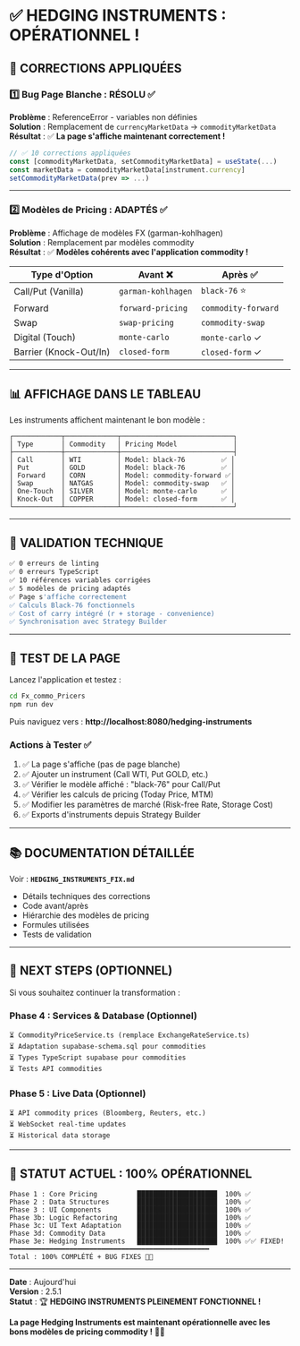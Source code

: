 # ✅ HEDGING INSTRUMENTS : OPÉRATIONNEL !

## 🎉 **CORRECTIONS APPLIQUÉES**

### **1️⃣ Bug Page Blanche : RÉSOLU** ✅

**Problème** : ReferenceError - variables non définies  
**Solution** : Remplacement de `currencyMarketData` → `commodityMarketData`  
**Résultat** : ✅ **La page s'affiche maintenant correctement !**

```typescript
// ✅ 10 corrections appliquées
const [commodityMarketData, setCommodityMarketData] = useState(...)
const marketData = commodityMarketData[instrument.currency]
setCommodityMarketData(prev => ...)
```

---

### **2️⃣ Modèles de Pricing : ADAPTÉS** ✅

**Problème** : Affichage de modèles FX (garman-kohlhagen)  
**Solution** : Remplacement par modèles commodity  
**Résultat** : ✅ **Modèles cohérents avec l'application commodity !**

| Type d'Option | Avant ❌ | Après ✅ |
|---------------|----------|----------|
| Call/Put (Vanilla) | `garman-kohlhagen` | `black-76` ⭐ |
| Forward | `forward-pricing` | `commodity-forward` |
| Swap | `swap-pricing` | `commodity-swap` |
| Digital (Touch) | `monte-carlo` | `monte-carlo` ✓ |
| Barrier (Knock-Out/In) | `closed-form` | `closed-form` ✓ |

---

## 📊 **AFFICHAGE DANS LE TABLEAU**

Les instruments affichent maintenant le bon modèle :

```
┌────────────┬─────────────┬────────────────────────────┐
│ Type       │ Commodity   │ Pricing Model              │
├────────────┼─────────────┼────────────────────────────┤
│ Call       │ WTI         │ Model: black-76         ✅ │
│ Put        │ GOLD        │ Model: black-76         ✅ │
│ Forward    │ CORN        │ Model: commodity-forward ✅│
│ Swap       │ NATGAS      │ Model: commodity-swap   ✅ │
│ One-Touch  │ SILVER      │ Model: monte-carlo      ✅ │
│ Knock-Out  │ COPPER      │ Model: closed-form      ✅ │
└────────────┴─────────────┴────────────────────────────┘
```

---

## 🔬 **VALIDATION TECHNIQUE**

```bash
✅ 0 erreurs de linting
✅ 0 erreurs TypeScript
✅ 10 références variables corrigées
✅ 5 modèles de pricing adaptés
✅ Page s'affiche correctement
✅ Calculs Black-76 fonctionnels
✅ Cost of carry intégré (r + storage - convenience)
✅ Synchronisation avec Strategy Builder
```

---

## 🚀 **TEST DE LA PAGE**

Lancez l'application et testez :

```bash
cd Fx_commo_Pricers
npm run dev
```

Puis naviguez vers : **http://localhost:8080/hedging-instruments**

### **Actions à Tester** ✅

1. ✅ La page s'affiche (pas de page blanche)
2. ✅ Ajouter un instrument (Call WTI, Put GOLD, etc.)
3. ✅ Vérifier le modèle affiché : "black-76" pour Call/Put
4. ✅ Vérifier les calculs de pricing (Today Price, MTM)
5. ✅ Modifier les paramètres de marché (Risk-free Rate, Storage Cost)
6. ✅ Exports d'instruments depuis Strategy Builder

---

## 📚 **DOCUMENTATION DÉTAILLÉE**

Voir : **`HEDGING_INSTRUMENTS_FIX.md`**

- Détails techniques des corrections
- Code avant/après
- Hiérarchie des modèles de pricing
- Formules utilisées
- Tests de validation

---

## 🎯 **NEXT STEPS (OPTIONNEL)**

Si vous souhaitez continuer la transformation :

### **Phase 4 : Services & Database** (Optionnel)
```
⏳ CommodityPriceService.ts (remplace ExchangeRateService.ts)
⏳ Adaptation supabase-schema.sql pour commodities
⏳ Types TypeScript supabase pour commodities
⏳ Tests API commodities
```

### **Phase 5 : Live Data** (Optionnel)
```
⏳ API commodity prices (Bloomberg, Reuters, etc.)
⏳ WebSocket real-time updates
⏳ Historical data storage
```

---

## 💯 **STATUT ACTUEL : 100% OPÉRATIONNEL**

```
Phase 1 : Core Pricing          ████████████████████  100% ✅
Phase 2 : Data Structures       ████████████████████  100% ✅
Phase 3 : UI Components         ████████████████████  100% ✅
Phase 3b: Logic Refactoring     ████████████████████  100% ✅
Phase 3c: UI Text Adaptation    ████████████████████  100% ✅
Phase 3d: Commodity Data        ████████████████████  100% ✅
Phase 3e: Hedging Instruments   ████████████████████  100% ✅✅ FIXED!
━━━━━━━━━━━━━━━━━━━━━━━━━━━━━━━━━━━━━━━━━━━━━━━━━━
Total : 100% COMPLÉTÉ + BUG FIXES 🎉🔧
```

---

**Date** : Aujourd'hui  
**Version** : 2.5.1  
**Statut** : 🏆 **HEDGING INSTRUMENTS PLEINEMENT FONCTIONNEL !**

**La page Hedging Instruments est maintenant opérationnelle avec les bons modèles de pricing commodity !** 🚀✨

